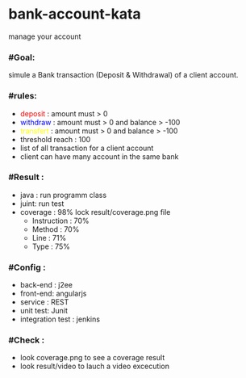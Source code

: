 # bank-account-kata
manage your account

<h3><b>#Goal:</b></h3>
simule a Bank transaction (Deposit & Withdrawal) of a client account.

<h3><b>#rules:</b></h3>
<ul>
 <li><span style='color:red'>deposit </span>: amount must > 0</li>
 <li><span style='color:blue'>withdraw </span>: amount must > 0 and balance > -100</li> 
 <li><span style='color:yellow'>transfert </span>: amount must > 0 and balance > -100</li> 
 <li>threshold reach : 100</li> 
 <li>list of all transaction for a client account</li> 
 <li>client can have many account in the same bank</li> 
</ul>

<h3><b>#Result :</b></h3>
<ul>
 <li>java : run programm class</li>
 <li>juint: run test</li>
 <li>coverage : 98% lock result/coverage.png file 
   <ul>
    <li>Instruction : 70%</li>
    <li>Method : 70%</li>
    <li>Line : 71%</li>
    <li>Type : 75%</li>
    </ul>
 </li>
</ul>

<h3><b>#Config :</b></h3>
<ul>
 <li>back-end : j2ee</li>
 <li>front-end: angularjs</li>
 <li>service  : REST</li>
 <li>unit test: Junit</li>
 <li>integration test : jenkins</li>
</ul>

<h3><b>#Check :</b></h3>
<ul>
 <li>look coverage.png to see a coverage result</li>
 <li>look result/video to lauch a video excecution</li>
</ul>
  
  
